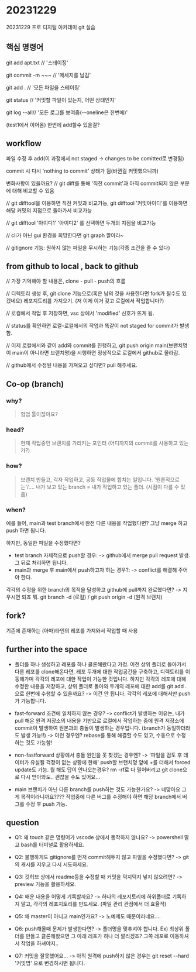 # 20231229
20231229 프로 디지털 아카데미 git 실습

## 핵심 명령어

git add apt.txt // '스테이징' 

git commit -m ~~~ // '메세지를 남김' 

git add . // '모든 파일을 스테이징' 

git status // '커밋할 파일이 있는지, 어떤 상태인지' 

git log --all// '모든 로그를 보여줌(--oneline은 한번에)' 

(test1에서 이어옴) 한번에 add할수 있을걸? 

## workflow
파일 수정 후 add(이 과정에서 not staged -> changes to be comitted로 변경됨) 

commit 시 다시 'nothing to commit' 상태가 됨(바뀐걸 커밋했으니까) 

변화사항이 있을까요? // git diff를 통해 '직전 commit'과 아직 commit되지 않은 부분에 대해 비교할 수 있음 

// git difftool을 이용하면 직전 커밋과 비교가능, git difftool '커밋아이디'를 이용하면 해당 커밋의 지점으로 돌아가서 비교가능 

// git difftool '아이디1' '아이디2' 를 선택하면 두개의 지점을 비교가능 

// cli가 아닌 gui 환경을 희망한다면 git graph 깔아라~ 

// gitignore 기능: 원하지 않는 파일을 무시하는 기능(각종 조건을 줄 수 있다) 

## from github to local , back to github

// 가장 기억해야 할 내용은, clone - pull - push의 흐름

// 디렉토리 생성 후, git clone 기능으로(혹은 남의 것을 사용한다면 fork가 될수도 있겠네요) 레포지토리를 가져오기. (저 이제 이거 갖고 로컬에서 작업합니다?)

// 로컬에서 작업 후 저장하면, vsc 상에서 'modified' 신호가 뜨게 됨.

// status를 확인하면 로컬-로컬에서의 작업과 똑같이 not staged for commit가 발생함.

// 이제 로컬에서와 같이 add와 commit를 진행하고, git push origin main(브랜치명이 main이 아니라면 브랜치명)을 시행하면 정상적으로 로컬에서 github로 올라감.

// github에서 수정된 내용을 가져오고 싶다면? pull 해주세요. 

## Co-op (branch)

### why?
> 협업 툴이잖아요? 

### head?
> 현재 작업중인 브랜치를 가리키는 포인터 (어디까지의 commit를 사용하고 있는가?)

### how?
> 브랜치 만들고, 각자 작업하고, 공동 작업물에 합치는 일입니다. '원론적으로는'/....
> 내가 보고 있는 branch = 내가 작업하고 있는 폴더. (시점이 다를 수 있음)

### when?
예를 들어, main과 test branch에서 완전 다른 내용을 작업했다면?
그냥 merge 하고 push 하면 됩니다.

하지만, 동일한 파일을 수정했다면?
* test branch 자체적으로 push할 경우:
  -> github에서 merge pull request 발생. 그 뒤로 처리하면 됩니다.
* main과 merge 후 main에서 push하고자 하는 경우?:
  -> conflict를 해결해 주어야 한다.

각각의 수정을 위한 branch의 목적을 달성하고 github에 pull까지 완료했다면?
  -> 지우시면 되죠 뭐. git branch -d (로컬) / git push origin -d (원격 브랜치)

## fork?

기존에 존재하는 (아마)타인의 레포를 가져와서 작업할 때 사용

## further into the space

* 폴더를 하나 생성하고 레포를 하나 클론해왔다고 가정.
이전 상위 폴더로 돌아가서 다른 레포를 clone해온다면, 레포 두개에 대한 작업공간을 구축하고, 디렉토리를 이동해가며 각각의 레포에 대한 작업이 가능한 것입니다.
하지만 각각의 레포에 대해 수정한 내용을 저장하고, 상위 폴더로 돌아와 두개의 레포에 대한 add를
git add .으로 한번에 수행할 수 있을까요?
  -> 이건 안 됩니다. 각각의 레포에 대해서만 push가 가능합니다.

* fast-forward 조건에 일치하지 않는 경우?
  -> conflict가 발생하는 이유는, 내가 pull 해온 원격 저장소의 내용을 기반으로 로컬에서 작업하는 중에
  원격 저장소에 commit이 발생하여 원본과의 충돌이 발생하는 경우입니다. (branch가 동일하더라도 발생 가능!!)
    -> 이런 경우엔? rebase를 통해 해결할 수도 있고, 수동으로 수정하는 것도 가능함!

* non-fastforward 상황에서 충돌 원인을 못 찾겠는 경우엔?
  -> '파일을 검토 후 데이터가 유실될 걱정이 없는 상황에 한해' push할 브랜치명 앞에 +를 더해서 forced update도 가능.
  뭘 해도 답이 안나오는경우? rm -rf로 다 밀어버리고 git clone으로 다시 받아와도.. 괜찮을 수도 있어요...

* main 브랜치가 아닌 다른 branch를 push하는 것도 가능한가요?
  -> 네맞아요 그게 목적이라니까요???? 작업중에 다른 버그를 수정해야 하면 해당 branch에서 버그를 수정 후 push 가능.

## question

* Q1: 왜 touch 같은 명령어가 vscode 상에서 동작하지 않나요? 
  -> powershell 말고 bash를 터미널로 활용하세요.

* Q2: 불행하게도 gitignore를 먼저 commit해두지 않고 파일을 수정했다면? 
  -> git의 캐시를 지우고 다시 시도하세요.

* Q3: 깃허브 상에서 readme등을 수정할 때 커밋을 덕지덕지 넣지 않으려면?
  -> preview 기능을 활용하세요.

* Q4: 배운 내용을 어떻게 기록할까요?
  -> 하나의 레포지토리에 하위폴더로 기록하지 말고, 각각의 레포지토리를 만드세요. (파일 관리 관점에서 더 효율적)

* Q5: 왜 master이 아니고 main인가요?
  -> 노예제도 때문이라네요....

* Q6: push해올때 문제가 발생한다면?
  -> 폴더명을 맞추셔야 합니다.
  Ex) 최상위 폴더를 만들고 클론해왔으면 그 아래 레포가 하나 더 깔리겠죠?
  그쪽 레포로 이동하셔서 작업을 하셔야지..

* Q7: 커밋을 잘못했어요...
  -> 아직 원격에 push하지 않은 경우는 git reset --hard '커밋명' 으로 변경하시면 됩니다.